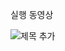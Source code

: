실행 동영상<br>



![제목 추가](https://github.com/ellycrab/simwhamodified/assets/54714275/9bbbd870-f316-4de4-ba36-c28e55b80051)

